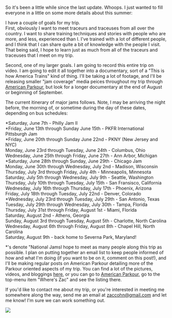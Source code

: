 So it's been a little while since the last update. Whoops. I just wanted to fill everyone in a little on some more details about this summer:

I have a couple of goals for my trip.  
First, obviously I want to meet traceurs and traceuses from all over the country. I want to share training techniques and stories with people who are more, and less, experienced than I. I've trained with a lot of different people, and I think that I can share quite a bit of knowledge with the people I visit. That being said, I hope to learn just as much from all of the traceurs and traceuses that I meet on my trip.

Second, one of my larger goals. I am going to record this entire trip on video. I am going to edit it all together into a documentary, sort of a "This is how America Trains" kind of thing. I'll be taking a lot of footage, and I'll be releasing smaller "jam coverage" media peices throughout my trip through [American Parkour](http://www.americanparkour.com/), but look for a longer documentary at the end of August or beginning of September.

The current itinerary of major jams follows. Note, I may be arriving the night before, the morning of, or sometime during the day of these dates, depending on bus schedules:

*Saturday, June 7th - Philly Jam II  
*Friday, June 13th through Sunday June 15th - PKFR International Pittsburgh Jam  
*Friday, June 20th through Sunday June 22nd - PKNY (New Jersey and NYC)  
Monday, June 23rd through Tuesday, June 24th - Columbus, Ohio  
Wednesday, June 25th through Friday, June 27th - Ann Arbor, Michigan  
*Saturday, June 28th through Sunday, June 29th - Chicago Jam  
Monday, June 30th through Wednesday, July 2nd - Madison, Wisconsin  
Thursday, July 3rd through Friday, July 4th - Minneapolis, Minnesota  
Saturday, July 5th through Wednesday, July 9th - Seattle, Washington  
Thursday, July 10th through Tuesday, July 15th - San Fransisco, California  
Wednesday, July 16th through Thursday, July 17th - Phoenix, Arizona  
Friday, July 18th through Tuesday, July 22nd - Denver, Colorado  
*Wednesday, July 23rd through Tuesday, July 29th - San Antonio, Texas  
Tuesday, July 29th through Wednesday, July 30th - Tampa, Florida  
Thursday, July 31st through Friday, August 1st - Miami, Florida  
Saturday, August 2nd - Athens, Georgia  
Sunday, August 3rd through Tuesday, August 5th - Charlotte, North Carolina  
Wednesday, August 6th through Friday, August 8th - Chapel Hill, North Carolina  
Saturday, August 9th - back home to Severna Park, Maryland!

*'s denote "National JamsI hope to meet as many people along this trip as possible. I plan on putting together an email list to keep people informed of how and what I'm doing (if you want to be on it, comment on this post!), and I'll be making regular posts on American Parkour detailing more of the Parkour oriented aspects of my trip. You can find a lot of the pictures, videos, and bloggings [here](http://www.americanparkour.com/content/blogcategory/110/352/ "Zac's Summer Parkour Adventure"), or you can go to [American Parkour](http://www.americanparkour.com/ "American Parkour"), go to the top-menu item "Where's Zac" and see the listing there.

If you'd like to contact me about my trip, or you're interested in meeting me somewhere along the way, send me an email at zaccohn@gmail.com and let me know! I'm sure we can work something out.

![](http://www.americanparkour.com/teamapk/Happydud/Pictures/PrimalZac.JPG)